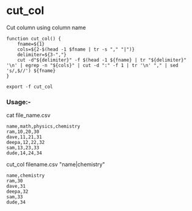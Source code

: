 # cut_col
Cut column using column name

~~~~
function cut_col() {
    fname=${1}
    cols=${2-$(head -1 $fname | tr -s "," "|")}
    delimiter=${3-","}
    cut -d"${delimiter}" -f $(head -1 ${fname} | tr "${delimiter}" '\n' | egrep -n "${cols}" | cut -d ":" -f 1 | tr '\n' "," | sed 's/,$//') ${fname}
}

export -f cut_col
~~~~

### Usage:- 

cat file_name.csv
~~~~
name,math,physics,chemistry
ram,10,20,30
dave,11,21,31
deepa,12,22,32
sam,13,23,33
dude,14,24,34
~~~~

cut_col filename.csv "name|chemistry"
~~~~
name,chemistry
ram,30
dave,31
deepa,32
sam,33
dude,34
~~~~

